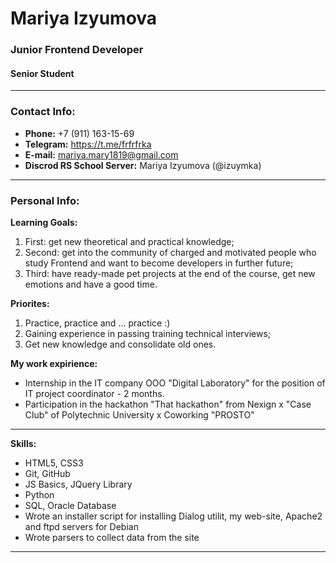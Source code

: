 # Mariya Izyumova
### Junior Frontend Developer
#### Senior Student 
-----------------
### Contact Info:
* **Phone:** +7 (911) 163-15-69
* **Telegram:** https://t.me/frfrfrka
* **E-mail:** mariya.mary1819@gmail.com
* **Discrod RS School Server:** Mariya Izyumova (@izuymka)
-----------------
### Personal Info:
**Learning Goals:**
1. First: get new theoretical and practical knowledge;
2. Second: get into the community of charged and motivated people who study Frontend and want to become developers in further future;
3. Third: have ready-made pet projects at the end of the course, get new emotions and have a good time.

**Priorites:**
1. Practice, practice and ... practice :)
2. Gaining experience in passing training technical interviews;
3. Get new knowledge and consolidate old ones.

**My work expirience:**
+ Internship in the IT company OOO "Digital Laboratory"  for the position of IT project coordinator - 2 months.
+ Participation in the hackathon "That hackathon" from Nexign x "Case Club" of Polytechnic University x Coworking "PROSTO"
-----------------
**Skills:**

- HTML5, CSS3
- Git, GitHub
- JS Basics, JQuery Library
- Python
- SQL, Oracle Database
- Wrote an installer script for installing Dialog utilit, my web-site, Apache2 and ftpd servers for Debian
- Wrote parsers to collect data from the site
-----------------

